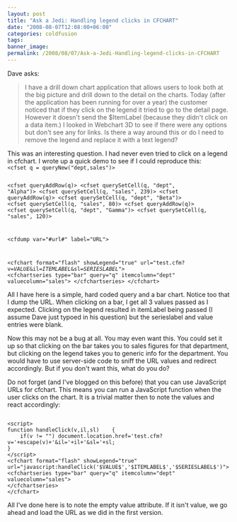 ```yaml
---
layout: post
title: "Ask a Jedi: Handling legend clicks in CFCHART"
date: "2008-08-07T12:08:00+06:00"
categories: coldfusion 
tags: 
banner_image: 
permalink: /2008/08/07/Ask-a-Jedi-Handling-legend-clicks-in-CFCHART
---
```


Dave asks:

<blockquote>
<p>
I have a drill down chart application that allows users to look both at the big picture and drill down to the detail on the charts.  Today (after the application has been running for over a year) the customer noticed that if they click on the legend it tried to go to the detail page. However it doesn't send the $ItemLabel (because they didn't click on a data item.) I looked in Webchart 3D to see if there were any options but don't see any for links. Is there a way around this or do I need to remove the legend and replace it with a
text legend?
</p>
</blockquote>
<!--more-->
This was an interesting question. I had never even tried to click on a legend in cfchart. I wrote up a quick demo to see if I could reproduce this:

<code>
&lt;cfset q = queryNew("dept,sales")&gt;

&lt;cfset queryAddRow(q)&gt;
&lt;cfset querySetCell(q, "dept", "Alpha")&gt;
&lt;cfset querySetCell(q, "sales", 239)&gt;
&lt;cfset queryAddRow(q)&gt;
&lt;cfset querySetCell(q, "dept", "Beta")&gt;
&lt;cfset querySetCell(q, "sales", 80)&gt;
&lt;cfset queryAddRow(q)&gt;
&lt;cfset querySetCell(q, "dept", "Gamma")&gt;
&lt;cfset querySetCell(q, "sales", 120)&gt;

&lt;cfdump var="#url#" label="URL"&gt;

&lt;cfchart format="flash" showLegend="true" url="test.cfm?v=$VALUE$&il=$ITEMLABEL$&sl=$SERIESLABEL$"&gt;
&lt;cfchartseries type="bar" query="q" itemcolumn="dept" valuecolumn="sales"&gt;
&lt;/cfchartseries&gt;
&lt;/cfchart&gt;
</code>

All I have here is a simple, hard coded query and a bar chart. Notice too that I dump the URL. When clicking on a bar, I get all 3 values passed as I expected. Clicking on the legend resulted in itemLabel being passed (I assume Dave just typoed in his question) but the serieslabel and value entries were blank.

Now this may not be a bug at all. You may even want this. You could set it up so that clicking on the bar takes you to sales figures for that department, but clicking on the legend takes you to generic info for the department. You would have to use server-side code to sniff the URL values and redirect accordingly. But if you don't want this, what do you do?

Do not forget (and I've blogged on this before) that you can use JavaScript URLs for cfchart. This means you can run a JavaScript function when the user clicks on the chart. It is a trivial matter then to note the values and react accordingly:

<code>
&lt;script&gt;
function handleClick(v,il,sl)	 {
	if(v != "") document.location.href='test.cfm?v='+escape(v)+'&il='+il+'&sl='+sl;
}
&lt;/script&gt;
&lt;cfchart format="flash" showLegend="true" url="javascript:handleClick('$VALUE$','$ITEMLABEL$','$SERIESLABEL$')"&gt;
&lt;cfchartseries type="bar" query="q" itemcolumn="dept" valuecolumn="sales"&gt;
&lt;/cfchartseries&gt;
&lt;/cfchart&gt;
</code>

All I've done here is to note the empty value attribute. If it isn't value, we go ahead and load the URL as we did in the first version.